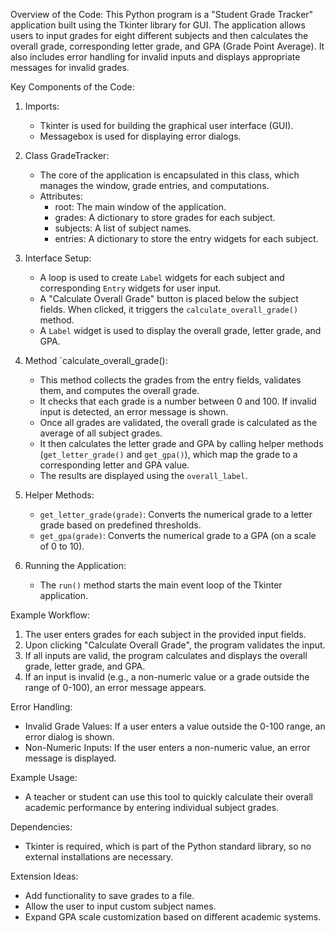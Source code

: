 Overview of the Code:
This Python program is a "Student Grade Tracker" application built using the Tkinter library for GUI. The application allows users to input grades for eight different subjects and then calculates the overall grade, corresponding letter grade, and GPA (Grade Point Average). It also includes error handling for invalid inputs and displays appropriate messages for invalid grades.

Key Components of the Code:
1. Imports: 
   - Tkinter is used for building the graphical user interface (GUI).
   - Messagebox is used for displaying error dialogs.

2. Class GradeTracker:
   - The core of the application is encapsulated in this class, which manages the window, grade entries, and computations.
   - Attributes:
     - root: The main window of the application.
     - grades: A dictionary to store grades for each subject.
     - subjects: A list of subject names.
     - entries: A dictionary to store the entry widgets for each subject.
   
3. Interface Setup:
   - A loop is used to create `Label` widgets for each subject and corresponding `Entry` widgets for user input.
   - A "Calculate Overall Grade" button is placed below the subject fields. When clicked, it triggers the `calculate_overall_grade()` method.
   - A `Label` widget is used to display the overall grade, letter grade, and GPA.

4. Method `calculate_overall_grade():
   - This method collects the grades from the entry fields, validates them, and computes the overall grade.
   - It checks that each grade is a number between 0 and 100. If invalid input is detected, an error message is shown.
   - Once all grades are validated, the overall grade is calculated as the average of all subject grades.
   - It then calculates the letter grade and GPA by calling helper methods (`get_letter_grade()` and `get_gpa()`), which map the grade to a corresponding letter and GPA value.
   - The results are displayed using the `overall_label`.

5. Helper Methods:
   - `get_letter_grade(grade)`: Converts the numerical grade to a letter grade based on predefined thresholds.
   - `get_gpa(grade)`: Converts the numerical grade to a GPA (on a scale of 0 to 10).

6. Running the Application:
   - The `run()` method starts the main event loop of the Tkinter application.

Example Workflow:
1. The user enters grades for each subject in the provided input fields.
2. Upon clicking "Calculate Overall Grade", the program validates the input.
3. If all inputs are valid, the program calculates and displays the overall grade, letter grade, and GPA.
4. If an input is invalid (e.g., a non-numeric value or a grade outside the range of 0-100), an error message appears.

Error Handling:
- Invalid Grade Values: If a user enters a value outside the 0-100 range, an error dialog is shown.
- Non-Numeric Inputs: If the user enters a non-numeric value, an error message is displayed.

Example Usage:
- A teacher or student can use this tool to quickly calculate their overall academic performance by entering individual subject grades.

Dependencies:
- Tkinter is required, which is part of the Python standard library, so no external installations are necessary.

Extension Ideas:
- Add functionality to save grades to a file.
- Allow the user to input custom subject names.
- Expand GPA scale customization based on different academic systems.
